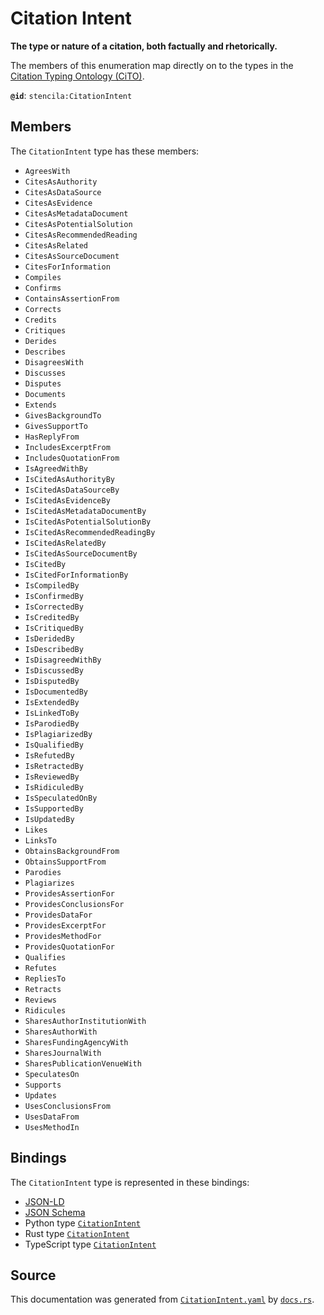 # Citation Intent

**The type or nature of a citation, both factually and rhetorically.**

The members of this enumeration map directly on to the types in the [Citation Typing Ontology (CiTO)](http://www.sparontologies.net/ontologies/cito).


**`@id`**: `stencila:CitationIntent`

## Members

The `CitationIntent` type has these members:

- `AgreesWith`
- `CitesAsAuthority`
- `CitesAsDataSource`
- `CitesAsEvidence`
- `CitesAsMetadataDocument`
- `CitesAsPotentialSolution`
- `CitesAsRecommendedReading`
- `CitesAsRelated`
- `CitesAsSourceDocument`
- `CitesForInformation`
- `Compiles`
- `Confirms`
- `ContainsAssertionFrom`
- `Corrects`
- `Credits`
- `Critiques`
- `Derides`
- `Describes`
- `DisagreesWith`
- `Discusses`
- `Disputes`
- `Documents`
- `Extends`
- `GivesBackgroundTo`
- `GivesSupportTo`
- `HasReplyFrom`
- `IncludesExcerptFrom`
- `IncludesQuotationFrom`
- `IsAgreedWithBy`
- `IsCitedAsAuthorityBy`
- `IsCitedAsDataSourceBy`
- `IsCitedAsEvidenceBy`
- `IsCitedAsMetadataDocumentBy`
- `IsCitedAsPotentialSolutionBy`
- `IsCitedAsRecommendedReadingBy`
- `IsCitedAsRelatedBy`
- `IsCitedAsSourceDocumentBy`
- `IsCitedBy`
- `IsCitedForInformationBy`
- `IsCompiledBy`
- `IsConfirmedBy`
- `IsCorrectedBy`
- `IsCreditedBy`
- `IsCritiquedBy`
- `IsDeridedBy`
- `IsDescribedBy`
- `IsDisagreedWithBy`
- `IsDiscussedBy`
- `IsDisputedBy`
- `IsDocumentedBy`
- `IsExtendedBy`
- `IsLinkedToBy`
- `IsParodiedBy`
- `IsPlagiarizedBy`
- `IsQualifiedBy`
- `IsRefutedBy`
- `IsRetractedBy`
- `IsReviewedBy`
- `IsRidiculedBy`
- `IsSpeculatedOnBy`
- `IsSupportedBy`
- `IsUpdatedBy`
- `Likes`
- `LinksTo`
- `ObtainsBackgroundFrom`
- `ObtainsSupportFrom`
- `Parodies`
- `Plagiarizes`
- `ProvidesAssertionFor`
- `ProvidesConclusionsFor`
- `ProvidesDataFor`
- `ProvidesExcerptFor`
- `ProvidesMethodFor`
- `ProvidesQuotationFor`
- `Qualifies`
- `Refutes`
- `RepliesTo`
- `Retracts`
- `Reviews`
- `Ridicules`
- `SharesAuthorInstitutionWith`
- `SharesAuthorWith`
- `SharesFundingAgencyWith`
- `SharesJournalWith`
- `SharesPublicationVenueWith`
- `SpeculatesOn`
- `Supports`
- `Updates`
- `UsesConclusionsFrom`
- `UsesDataFrom`
- `UsesMethodIn`

## Bindings

The `CitationIntent` type is represented in these bindings:

- [JSON-LD](https://stencila.dev/CitationIntent.jsonld)
- [JSON Schema](https://stencila.dev/CitationIntent.schema.json)
- Python type [`CitationIntent`](https://github.com/stencila/stencila/blob/main/python/stencila/types/citation_intent.py)
- Rust type [`CitationIntent`](https://github.com/stencila/stencila/blob/main/rust/schema/src/types/citation_intent.rs)
- TypeScript type [`CitationIntent`](https://github.com/stencila/stencila/blob/main/typescript/src/types/CitationIntent.ts)

## Source

This documentation was generated from [`CitationIntent.yaml`](https://github.com/stencila/stencila/blob/main/schema/CitationIntent.yaml) by [`docs.rs`](https://github.com/stencila/stencila/blob/main/rust/schema-gen/src/docs.rs).